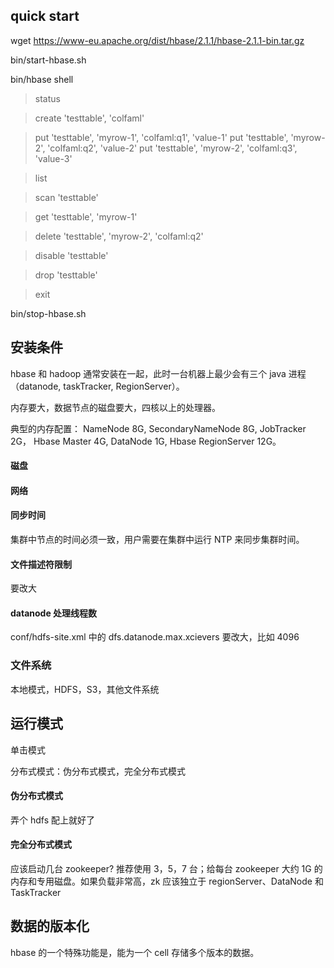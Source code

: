## quick start

wget https://www-eu.apache.org/dist/hbase/2.1.1/hbase-2.1.1-bin.tar.gz

bin/start-hbase.sh

bin/hbase shell

> status

> create 'testtable', 'colfaml'

> put 'testtable', 'myrow-1', 'colfaml:q1', 'value-1'
> put 'testtable', 'myrow-2', 'colfaml:q2', 'value-2'
> put 'testtable', 'myrow-2', 'colfaml:q3', 'value-3'

> list

> scan 'testtable'

> get 'testtable', 'myrow-1'

> delete 'testtable', 'myrow-2', 'colfaml:q2'

> disable 'testtable'

> drop 'testtable'

> exit

bin/stop-hbase.sh

## 安装条件

hbase 和 hadoop 通常安装在一起，此时一台机器上最少会有三个 java 进程（datanode, taskTracker, RegionServer）。

内存要大，数据节点的磁盘要大，四核以上的处理器。

典型的内存配置： NameNode 8G, SecondaryNameNode 8G, JobTracker 2G， Hbase Master 4G, DataNode 1G, Hbase RegionServer 12G。

#### 磁盘

#### 网络

#### 同步时间

集群中节点的时间必须一致，用户需要在集群中运行 NTP 来同步集群时间。

#### 文件描述符限制

要改大

#### datanode 处理线程数

conf/hdfs-site.xml 中的 dfs.datanode.max.xcievers 要改大，比如 4096

### 文件系统

本地模式，HDFS，S3，其他文件系统

## 运行模式

单击模式

分布式模式：伪分布式模式，完全分布式模式

#### 伪分布式模式

弄个 hdfs 配上就好了

#### 完全分布式模式

应该启动几台 zookeeper? 推荐使用 3，5，7 台；给每台 zookeeper 大约 1G 的内存和专用磁盘。如果负载非常高，zk 应该独立于 regionServer、DataNode 和 TaskTracker

## 数据的版本化

hbase 的一个特殊功能是，能为一个 cell 存储多个版本的数据。
